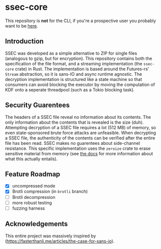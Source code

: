 # ssec-core

This repository is **not** for the CLI, if you're a prospective user you probably want to be [here](https://github.com/james-conn/ssec-cli).

## Introduction
SSEC was developed as a simple alternative to ZIP for single files (analogous to gzip, but for encryption).
This repository contains both the specification of the file format, and a streaming implementation (the `ssec-core` crate) in Rust.
The implementation is based around the Futures-rs' `Stream` abstraction, so it is sans-IO and async runtime agnostic.
The decryption implementation is structured like a state machine so that consumers can avoid blocking the executor by moving the computation of KDF onto a seperate threadpool (such as a Tokio blocking task).

## Security Guarentees
The headers of a SSEC file reveal no information about its contents.
The only information about the contents that is revealed is the size (duh).
Attempting decryption of a SSEC file requires a lot (512 MB) of memory, so even state-sponsored brute force attacks are unfeasible.
When decrypting a SSEC file, the authenticity of the contents can be verified after the entire file has been read.
SSEC makes no guarentees about side-channel resistance.
This specific implementation uses the `zeroize` crate to erase sensitive material from memory (see [the docs](https://docs.rs/zeroize/latest/zeroize/) for more information about what this actually entails).

## Feature Roadmap
- [x] uncompressed mode
- [x] Brotli compression (in `brotli` branch)
- [ ] Brotli decompression
- [ ] more robust testing
- [ ] fuzzing harness

## Acknowledgements
This entire project was massively inspired by (https://fasterthanli.me/articles/the-case-for-sans-io).
